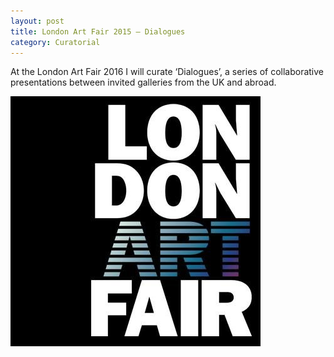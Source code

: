 ```yaml
---
layout: post
title: London Art Fair 2015 – Dialogues
category: Curatorial
---
```


At the London Art Fair 2016 I will curate ‘Dialogues’, a series of collaborative presentations between invited galleries from the UK and abroad.

![05-10-15](/assets/img/05-10-15.jpeg)
